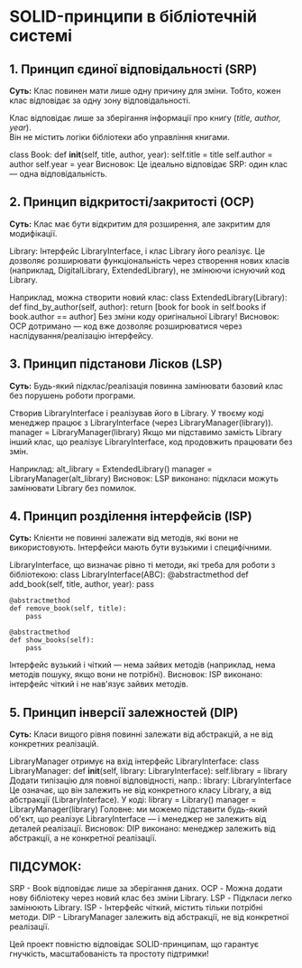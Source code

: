 # SOLID-принципи в бібліотечній системі

## 1. Принцип єдиної відповідальності (SRP)

**Суть:**
Клас повинен мати лише одну причину для зміни. Тобто, кожен клас відповідає за одну зону відповідальності.

Клас відповідає лише за зберігання інформації про книгу (_title, author, year_).  
Він не містить логіки бібліотеки або управління книгами.

class Book:
def **init**(self, title, author, year):
self.title = title
self.author = author
self.year = year
Висновок: Це ідеально відповідає SRP: один клас — одна відповідальність.

## 2. Принцип відкритості/закритості (OCP)

**Суть:**
Клас має бути відкритим для розширення, але закритим для модифікації.

Library: Інтерфейс LibraryInterface, і клас Library його реалізує. Це дозволяє розширювати функціональність через створення нових класів (наприклад, DigitalLibrary, ExtendedLibrary), не змінюючи існуючий код Library.

Наприклад, можна створити новий клас:
class ExtendedLibrary(Library):
def find_by_author(self, author):
return [book for book in self.books if book.author == author]
Без зміни коду оригінальної Library!
Висновок: OCP дотримано — код вже дозволяє розширюватися через наслідування/реалізацію інтерфейсу.

## 3. Принцип підстанови Лісков (LSP)

**Суть:**
Будь-який підклас/реалізація повинна замінювати базовий клас без порушень роботи програми.

Створив LibraryInterface і реалізував його в Library. У твоєму коді менеджер працює з LibraryInterface (через LibraryManager(library)).
manager = LibraryManager(library)
Якщо ми підставимо замість Library інший клас, що реалізує LibraryInterface, код продовжить працювати без змін.

Наприклад:
alt_library = ExtendedLibrary()
manager = LibraryManager(alt_library)
Висновок: LSP виконано: підкласи можуть замінювати Library без помилок.

## 4. Принцип розділення інтерфейсів (ISP)

**Суть:**
Клієнти не повинні залежати від методів, які вони не використовують. Інтерфейси мають бути вузькими і специфічними.

LibraryInterface, що визначає рівно ті методи, які треба для роботи з бібліотекою:
class LibraryInterface(ABC):
@abstractmethod
def add_book(self, title, author, year):
pass

    @abstractmethod
    def remove_book(self, title):
        pass

    @abstractmethod
    def show_books(self):
        pass

Інтерфейс вузький і чіткий — нема зайвих методів (наприклад, нема методів пошуку, якщо вони не потрібні).
Висновок: ISP виконано: інтерфейс чіткий і не нав'язує зайвих методів.

## 5. Принцип інверсії залежностей (DIP)

**Суть:**
Класи вищого рівня повинні залежати від абстракцій, а не від конкретних реалізацій.

LibraryManager отримує на вхід інтерфейс LibraryInterface:
class LibraryManager:
def **init**(self, library: LibraryInterface):
self.library = library
Додати типізацію для повної відповідності, напр.: library: LibraryInterface
Це означає, що він залежить не від конкретного класу Library, а від абстракції (LibraryInterface).
У коді:
library = Library()
manager = LibraryManager(library)
Головне: ми можемо підставити будь-який об'єкт, що реалізує LibraryInterface — і менеджер не залежить від деталей реалізації.
Висновок: DIP виконано: менеджер залежить від абстракції, а не конкретної реалізації.

## ПІДСУМОК:

SRP - Book відповідає лише за зберігання даних.
OCP - Можна додати нову бібліотеку через новий клас без зміни Library.
LSP - Підкласи легко замінюють Library.
ISP - Інтерфейс чіткий, містить тільки потрібні методи.
DIP - LibraryManager залежить від абстракції, не від конкретної реалізації.

Цей проект повністю відповідає SOLID-принципам, що гарантує гнучкість, масштабованість та простоту підтримки!
